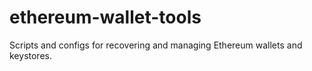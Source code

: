 # ethereum-wallet-tools
Scripts and configs for recovering and managing Ethereum wallets and keystores.
